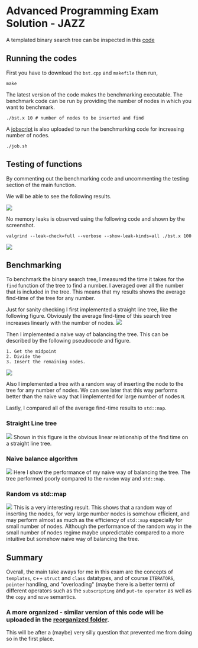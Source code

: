 # Advanced Programming Exam Solution - JAZZ


A templated binary search tree can be inspected in this [code](bst.cpp)

## Running the codes

First you have to download the `bst.cpp` and `makefile` then run,

```
make
```

The latest version of the code makes the benchmarking executable.
The benchmark code can be run by providing the number of nodes in which you want to benchmark.
```
./bst.x 10 # number of nodes to be inserted and find
```

A [jobscript](job.sh) is also uploaded to run the benchmarking code for increasing number of nodes.

```
./job.sh
```

## Testing of functions
By commenting out the benchmarking code and uncommenting the testing section of the main function.

We will be able to see the following results.

![](test_functions.png)



No memory leaks is observed using the following code and shown by the screenshot.
```
valgrind --leak-check=full --verbose --show-leak-kinds=all ./bst.x 100
```
![](noleak.png)

## Benchmarking
To benchmark the binary search tree, I measured the time it takes for the `find` function of the tree to find a number.
I averaged over all the number that is included in the tree.
This means that my results shows the average find-time of the tree for any number.

Just for sanity checking I first implemented a straight line tree, like the following figure.
Obviously the average find-time of this search tree increases linearly with the number of nodes.
![](line_tree.png)

Then I implemented a naive way of balancing the tree.
This can be described by the following pseudocode and figure.

```
1. Get the midpoint
2. Divide the 
3. Insert the remaining nodes.
```
![](naive_balance.png)

Also I implemented a tree with a random way of inserting the node to the tree for any number of nodes.
We can see later that this way performs better than the naive way that I implemented for large number of nodes `N`.

Lastly, I compared all of the average find-time results to `std::map`.

### Straight Line tree
![](benchmark_results/benchmark.png)
Shown in this figure is the obvious linear relationship of the find time on a straight line tree.

### Naive balance algorithm
![](benchmark_results/benchmark_balance.png)
Here I show the performance of my naive way of balancing the tree.
The tree performed poorly compared to the `random` way and `std::map`.

### Random  vs std::map
![](benchmark_results/benchmark_random.png)
This is a very interesting result.
This shows that a random way of inserting the nodes, for very large number nodes is somehow efficient, and may perform almost as much as the efficiency of `std::map` especially for small number of nodes.
Although the performance of the random way in the small number of nodes regime maybe unpredictable compared to a more intuitive but somehow naive way of balancing the tree.

## Summary
Overall, the main take aways for me in this exam are the concepts of `templates`, c++ `struct` and `class` datatypes, and of course `ITERATORS`, `pointer` handling, and "overloading" (maybe there is a better term) of different operators such as the `subscripting` and `put-to operator` as well as the `copy` and `move` semantics.


### A more organized - similar version of this code will be uploaded in the [reorganized folder](reorganized/).
This will be after a (maybe) very silly question that prevented me from doing so in the first place.

